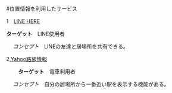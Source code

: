 #位置情報を利用したサービス

1　[LINE HERE](https://play.google.com/store/apps/details?id=com.linecorp.linewru&hl=ja)


 **ターゲット**　LINE使用者
 
　
 *コンセプト*　LINEの友達と居場所を共有できる。
 


2,[Yahoo路線情報](http://transit.yahoo.co.jp/)



　
　**ターゲット**　電車利用者
 
　 *コンセプト*　自分の居場所から一番近い駅を表示する機能がある。
 
